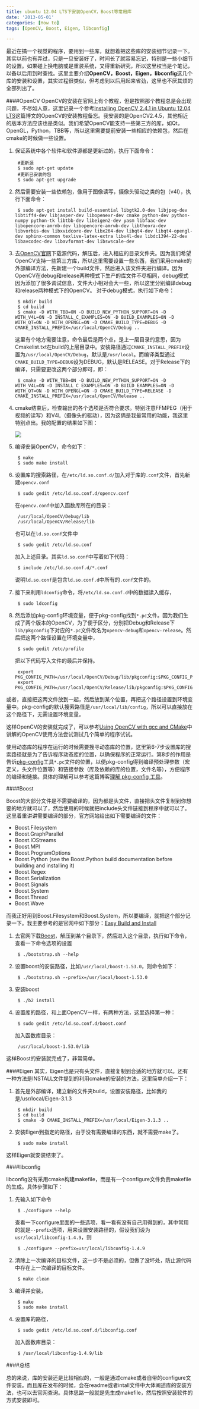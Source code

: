```yaml
---
title: ubuntu 12.04 LTS下安装OpenCV，Boost等常用库
date: '2013-05-01'
categories: [How to]
tags: [OpenCV, Boost, Eigen, libconfig]

---
```

最近在搞一个视觉的程序，要用到一些库，就想着把这些库的安装细节记录一下。其实以前也有弄过，只是一旦安装好了，时间长了就容易忘记，特别是一些小细节的设置。如果碰上换电脑或是重装系统，又得重新研究，所以这里权当是个笔记，以备以后用到时查找。这里主要介绍**OpenCV，Boost，Eigen，libconfig**这几个库的安装和设置，其实过程很类似，但考虑到以后用起来省劲，这里也不厌其烦的全部列出了。

####OpenCV
OpenCV的安装在官网上有个教程，但是按照那个教程总是会出现问题，不尽如人意，这里记录一个参考[Installing OpenCV 2.4.1 in Ubuntu 12.04 LTS](http://www.samontab.com/web/2012/06/installing-opencv-2-4-1-ubuntu-12-04-lts/)这篇博文的OpenCV的安装教程备忘。我安装的是OpenCV2.4.5，其他相近的版本方法应该也是类似。我们希望OpenCV能支持一些第三方的库，如Qt，OpenGL，Python，TBB等，所以这里需要提前安装一些相应的依赖包，然后在cmake的时候做一些设置。

<!--more-->

1. 保证系统中各个软件和软件源都是更新过的，执行下面命令：

        #更新源
        $ sudo apt-get update 
        #更新已安装的包
        $ sudo apt-get upgrade 
    
2. 然后需要安装一些依赖包，像用于图像读写，摄像头驱动之类的包（v4l），执行下面命令：
    
        $ sudo apt-get install build-essential libgtk2.0-dev libjpeg-dev libtiff4-dev libjasper-dev libopenexr-dev cmake python-dev python-numpy python-tk libtbb-dev libeigen2-dev yasm libfaac-dev libopencore-amrnb-dev libopencore-amrwb-dev libtheora-dev libvorbis-dev libxvidcore-dev libx264-dev libqt4-dev libqt4-opengl-dev sphinx-common texlive-latex-extra libv4l-dev libdc1394-22-dev libavcodec-dev libavformat-dev libswscale-dev

3. 去[OpenCV官网](http://opencv.org/)下载源代码，解压后，进入相应的目录文件夹。因为我们希望OpenCV支持一些第三方库，所以这里需要设置一些东西，我们采用cmake的外部编译方法，先新建一个build文件，然后进入该文件夹进行编译。因为OpenCV在debug和release两种模式下生产的库文件不尽相同，debug模式因为添加了很多调试信息，文件大小相对会大一些，所以这里分别编译debug和release两种模式下的OpenCV。 对于debug模式，执行如下命令：

        $ mkdir build
        $ cd build
        $ cmake -D WITH_TBB=ON -D BUILD_NEW_PYTHON_SUPPORT=ON -D WITH_V4L=ON -D INSTALL_C_EXAMPLES=ON -D BUILD_EXAMPLES=ON -D WITH_QT=ON -D WITH_OPENGL=ON -D CMAKE_BUILD_TYPE=DEBUG -D CMAKE_INSTALL_PREFIX=/usr/local/OpenCV/Debug ..

    这里有个地方需要注意，命令最后是两个点，是上一层目录的意思，因为Cmakelist.txt在build的上层目录中。安装路径通过`CMAKE_INSTALL_PREFIX`设置为`/usr/local/OpenCV/Debug`，默认是`/usr/local`。而编译类型通过`CMAKE_BUILD_TYPE=DEBUG`设为DEBUG，默认是RELEASE。对于Release下的编译，只需要更改这两个部分即可，即：

		$ cmake -D WITH_TBB=ON -D BUILD_NEW_PYTHON_SUPPORT=ON -D WITH_V4L=ON -D INSTALL_C_EXAMPLES=ON -D BUILD_EXAMPLES=ON -D WITH_QT=ON -D WITH_OPENGL=ON -D CMAKE_BUILD_TYPE=RELEASE -D CMAKE_INSTALL_PREFIX=/usr/local/OpenCV/Release ..

4. cmake结束后，检查输出的各个选项是否符合要求。特别注意FFMPEG（用于视频的读写）和V4L（摄像头的驱动），因为这俩是我最常用的功能，我这里特别点出。我的配置的结果如下图：

    ![](/media/How-to/terminal.png)

5. 编译安装OpenCV，命令如下：
       
        $ make
        $ sudo make install

6. 设置库的搜索路径，在`/etc/ld.so.conf.d/`加入对于库的`.conf`文件，首先新建`opencv.conf`
        
        $ sudo gedit /etc/ld.so.conf.d/opencv.conf
    
    在`opencv.conf`中加入函数库所在的目录：

		/usr/local/OpenCV/Debug/lib
		/usr/local/OpenCV/Release/lib

    也可以在`ld.so.conf`文件中
        
        $ sudo gedit /etc/ld.so.conf
    
    加入上述目录。其实`ld.so.conf`中写着如下代码：
    
        $ include /etc/ld.so.conf.d/*.conf
    
    说明`ld.so.conf`是包含`ld.so.conf.d`中所有的`.conf`文件的。

7. 接下来利用`ldconfig`命令，将`/etc/ld.so.conf.d`中的数据读入缓存，

        $ sudo ldconfig

8. 然后添加pkg-config环境变量，便于pkg-config找到`*.pc`文件。因为我们生成了两个版本的OpenCV，为了便于区分，分别把Debug和Release下`lib/pkgconfig`下对应的`*.pc`文件改名为`opencv-debug`和`opencv-release`。然后把这两个路径设置在环境变量中，

        $ sudo gedit /etc/profile
    
    把以下代码写入文件的最后并保持。

		export PKG_CONFIG_PATH=/usr/local/OpenCV/Debug/lib/pkgconfig:$PKG_CONFIG_PATH
		export PKG_CONFIG_PATH=/usr/local/OpenCV/Release/lib/pkgconfig:$PKG_CONFIG_PATH

或者，直接把这两文件放到一起，然后放到某个位置，再把这个路径设置到环境变量中。pkg-config的默认搜索路径是`/usr/local/lib/config`，所以可以直接放在这个路径下，无需设置环境变量。

这样OpenCV的安装就完成了，可以参考[Using OpenCV with gcc and CMake](http://docs.opencv.org/doc/tutorials/introduction/linux_gcc_cmake/linux_gcc_cmake.html#linux-gcc-usage)中讲解的OpenCV使用方法尝试测试几个简单的程序试试。

使用动态库的程序在运行的时候需要搜寻动态库的位置，这里第6-7步设置库的搜索路径就是为了告诉程序动态库的位置，以确保程序的正常运行。第8步的作用是告诉[pkg-config](http://zh.wikipedia.org/wiki/Pkg-config)工具`*.pc`文件的位置，以便pkg-config得到编译预处理参数（宏定义，头文件位置等）和链接参数（库及依赖的库的位置，文件名等），方便程序的编译和链接。具体的理解可以参考这篇博客[理解 pkg-config 工具](http://www.chenjunlu.com/2011/03/understanding-pkg-config-tool/)。


####Boost

Boost的大部分文件是不需要编译的，因为都是头文件，直接把头文件复制到你想要的地方就可以了，然后使用的时候就把include头文件链接到程序中就可以了。这里着重讲讲需要编译的部分，官方网站给出如下需要编译的文件：

* Boost.Filesystem
* Boost.GraphParallel
* Boost.IOStreams
* Boost.MPI
* Boost.ProgramOptions
* Boost.Python (see the Boost.Python build documentation before building and installing it)
* Boost.Regex
* Boost.Serialization
* Boost.Signals
* Boost.System
* Boost.Thread
* Boost.Wave

而我正好用到Boost.Filesystem和Boost.System，所以要编译，就把这个部分记录一下。我主要参考的是官网中如下部分：[Easy Build and Install](http://www.boost.org/doc/libs/1_53_0/more/getting_started/unix-variants.html#easy-build-and-install)

1. 去官网下载[Boost](http://www.boost.org/)，解压到某个目录下，然后进入这个目录，执行如下命令，查看一下命令选项的设置
    
        $ ./bootstrap.sh --help

2. 设置boost的安装路径，比如`/usr/local/boost-1.53.0`，则命令如下：

        $ ./bootstrap.sh --prefix=/usr/local/boost-1.53.0
        
3. 安装boost
    
        $ ./b2 install

4. 设置库的路径，和上面OpenCV一样，有两种方法，这里选择第一种：

        $ sudo gedit /etc/ld.so.conf.d/boost.conf
        
    加入函数库目录：
    
        /usr/local/boost-1.53.0/lib
        
这样Boost的安装就完成了，非常简单。

####Eigen
其实，Eigen也是只有头文件，直接复制到合适的地方就可以。还有一种方法是INSTALL文件提到的利用cmake的安装的方法，这里简单介绍一下：

1. 首先是外部编译，建立新的文件夹build，设置安装路径，比如我的是/usr/local/Eigen-3.1.3

        $ mkdir build
        $ cd build
        $ cmake -D CMAKE_INSTALL_PREFIX=/usr/local/Eigen-3.1.3 ..
        
2. 安装Eigen到指定的路径，由于没有需要编译的东西，就不需要make了。

        $ sudo make install

这样Eigen就安装结束了。

####libconfig

libconfig没有采用cmake构建makefile，而是有一个configure文件负责makefile的生成。具体步骤如下：

1. 先输入如下命令
        
        $ ./configure --help
    
    查看一下configure里面的一些选项，看一看有没有自己用得到的，其中常用的就是`--prefix`选项，用来设置安装路径的，假设我们设为`usr/local/libconfig-1.4.9`，则

        $ ./configure --prefix=usr/local/libconfig-1.4.9
        
2. 清除上一次编译的目标文件，这一步不是必须的，但做了没坏处，防止源代码中存在上一次编译的目标文件。
            
        $ make clean

3. 编译并安装，
    
        $ make
        $ sudo make install

4. 设置库的路径，

        $ sudo gedit /etc/ld.so.conf.d/libconfig.conf
    
    加入函数库目录：
    
        $ /usr/local/libconfig-1.4.9/lib

####总结

总的来说，库的安装还是比较相似的，一般是通过cmake或者自带的configure文件安装。而且库在发布的时候，会在readme或者intall文件中大体阐述库的安装方法，也可以去官网查询。具体思路一般就是先生成makefile，然后按照安装软件的方式安装即可。
    







    
    



